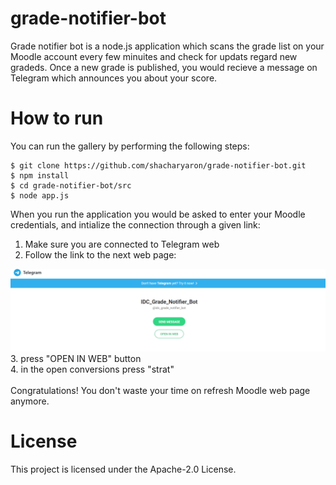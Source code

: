 # grade-notifier-bot
Grade notifier bot is a node.js application which scans the grade list on your Moodle account every few minuites and check for updats regard new gradeds. Once a new grade is published, you would recieve a message on Telegram which announces you about your score.

# How to run
You can run the gallery by performing the following steps:
```
$ git clone https://github.com/shacharyaron/grade-notifier-bot.git
$ npm install
$ cd grade-notifier-bot/src
$ node app.js
```
When you run the application you would be asked to enter your Moodle credentials, and intialize the connection through a given link:
1. Make sure you are connected to Telegram web
2. Follow the link to the next web page:
<kbd>
  <img width=750px src="https://github.com/shacharyaron/grade-notifier-bot/blob/master/screenshots/run-bot-screenShot.jpg">
</kbd></br>
3. press "OPEN IN WEB" button</br>
4. in the open conversions press "strat"</br>
</br>
Congratulations! You don't waste your time on refresh Moodle web page anymore.

# License
This project is licensed under the Apache-2.0 License.
